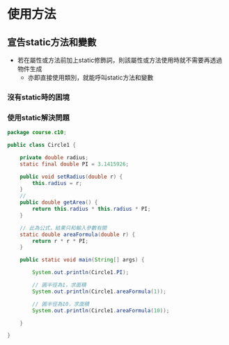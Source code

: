 # 使用方法

## 宣告static方法和變數

- 若在屬性或方法前加上static修飾詞，則該屬性或方法使用時就不需要再透過物件生成
  - 亦即直接使用類別，就能呼叫static方法和變數

### 沒有static時的困境

### 使用static解決問題

```java
package course.c10;

public class Circle1 {

    private double radius;
    static final double PI = 3.1415926;

    public void setRadius(double r) {
        this.radius = r;
    }
    // 
    public double getArea() {
        return this.radius * this.radius * PI;
    }

    // 此為公式，結果只和輸入參數有關
    static double areaFormula(double r) {
        return r * r * PI;
    }

    public static void main(String[] args) {

        System.out.println(Circle1.PI);

        // 圓半徑為1，求面積
        System.out.println(Circle1.areaFormula(1));

        // 圓半徑為10，求面積
        System.out.println(Circle1.areaFormula(10));

    }

}
```
